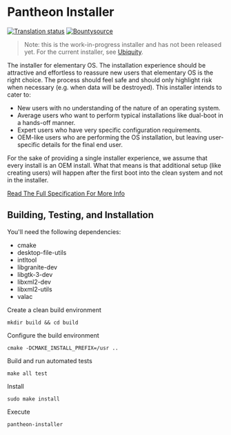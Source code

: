 # Pantheon Installer
[![Translation status](https://l10n.elementary.io/widgets/installer/-/svg-badge.svg)](https://l10n.elementary.io/projects/installer/?utm_source=widget)
[![Bountysource](https://www.bountysource.com/badge/tracker?tracker_id=46189108)](https://www.bountysource.com/trackers/46189108-elementary-pantheon-installer)

> Note: this is the work-in-progress installer and has not been released yet. For the current installer, see [Ubiquity](https://wiki.ubuntu.com/Ubiquity).

The installer for elementary OS. The installation experience should be attractive and effortless to reassure new users that elementary OS is the right choice. The process should feel safe and should only highlight risk when necessary (e.g. when data will be destroyed). This installer intends to cater to:
- New users with no understanding of the nature of an operating system.
- Average users who want to perform typical installations like dual-boot in a hands-off manner.
- Expert users who have very specific configuration requirements.
- OEM-like users who are performing the OS installation, but leaving user-specific details for the final end user.

For the sake of providing a single installer experience, we assume that every install is an OEM install. What that means is that additional setup (like creating users) will happen after the first boot into the clean system and not in the installer.

[Read The Full Specification For More Info](https://docs.google.com/document/d/1Sw07eNjORV1rBEGhlWJmD39BgNBVNbJEJhLzrc_6T0w/edit)

## Building, Testing, and Installation

You'll need the following dependencies:

 - cmake
 - desktop-file-utils
 - intltool
 - libgranite-dev
 - libgtk-3-dev
 - libxml2-dev
 - libxml2-utils
 - valac

Create a clean build environment

    mkdir build && cd build
    
Configure the build environment

    cmake -DCMAKE_INSTALL_PREFIX=/usr ..

Build and run automated tests

    make all test
    
Install

    sudo make install

Execute

    pantheon-installer
